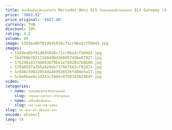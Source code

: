 ```yaml
---
title: ฟังก์ชั่นเต็มรูปแบบสําหรับ Mercedes-Benz ELV ล็อคแพลตฟอร์มทดสอบ ELV Gateway (ล็อคพวงมาลัย) การบํารุงรักษาแดชบอร์ดแพลตฟอร์มทดสอบ
price: '3861.92'
price_original: '4827.40'
currency: THB
discount: 20%
rating: 4.5
volume: 69
image: S103ea8bf01d645658cf1cc96a2cf560d3.jpg
images:
  - S103ea8bf01d645658cf1cc96a2cf560d3.jpg
  - Sbd706b78211340498d166697dd6e67927.jpg
  - S7b248a437488436f9be1e7d928a7b8b8H.jpg
  - S7898597a1b5a4e9eb7179e7663cf92d7x.jpg
  - Sc6b8c59832054da4b9926526fd04e5a11.jpg
  - Sc0e0bee6c5d343c598ec07b07d302404F.jpg
video: ''
categories:
  - name: รถยนต์และรถจักรยานยนต์
    slug: รถยนต-และรถจ-กรยานยนต
  - name: เครื่องมือซ่อมรถ
    slug: เคร-องม-อซ-อมรถ
slug: งก-นเต-มร-ปแบบส-าหร
encode: oFxeurI
lang: th
---
```

  